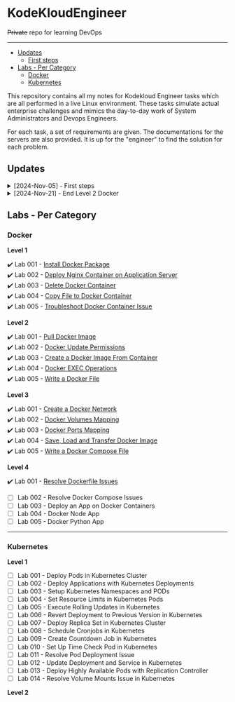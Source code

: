 # KodeKloudEngineer

~~Private~~ repo for learning DevOps

----------------------------------------------

- [Updates](#updates)
    - [First steps](#first-steps)
- [Labs - Per Category](#labs---per-category)
    - [Docker](#docker)
    - [Kubernetes](#kubernetes)
 
       
This repository contains all my notes for Kodekloud Engineer tasks which are all performed in a live Linux environment. These tasks simulate actual enterprise challenges and mimics the day-to-day work of System Administrators and Devops Engineers.

For each task, a set of requirements are given. The documentations for the servers are also provided. It is up for the "engineer" to find the solution for each problem.

## Updates

<details><summary> [2024-Nov-05] - First steps  </summary>

### First steps

Сегодня я начал практиковаться в модулях Docker и Kubernetes. Выполнил первую задачу в блоке Docker.

</details>

<details><summary> [2024-Nov-21] - End Level 2 Docker  </summary>

### End Level 2 Docker

Повторил некоторые команды `docker`, вспомнил `getent`, `curl`, `sed`.
 
`+` docker run   
`+` docker tag   
`+` docker exec   
`+` getent   
`+` curl  
     
`+-` sed   

</details>

## Labs - Per Category 

### Docker 

**Level 1** 

✔️ Lab 001 - [Install Docker Package](./Tasks_Docker/Task001_Install_Docker_Package.md)                  
✔️ Lab 002 - [Deploy Nginx Container on Application Server](./Tasks_Docker/Task002_Deploy_Nginx_Container_on_Application_Server.md)                  
✔️ Lab 003 - [Delete Docker Container](./Tasks_Docker/Task003_Delete_Docker_Container.md)             
✔️ Lab 004 - [Copy File to Docker Container](./Tasks_Docker/Task004_Copy_File_to_Docker_Container.md)             
✔️ Lab 005 - [Troubleshoot Docker Container Issue](./Tasks_Docker/Task005_Troubleshoot_Docker_Container_Issue.md)

**Level 2**

✔️ Lab 001 - [Pull Docker Image](./Tasks_Docker/Task2_001_Pull_Docker_Image.md)                  
✔️ Lab 002 - [Docker Update Permissions](./Tasks_Docker/Task2_002_Docker_Update_Permissions.md)                  
✔️ Lab 003 - [Create a Docker Image From Container](./Tasks_Docker/Task2_003_Create_a_Docker_Image_From_Container.md)                  
✔️ Lab 004 - [Docker EXEC Operations](./Tasks_Docker/Task2_004_Docker_EXEC_Operations.md)          
✔️ Lab 005 - [Write a Docker File](./Tasks_Docker/Task2_005_Write_a_Docker_File.md)   

**Level 3**  

✔️ Lab 001 - [Create a Docker Network](./Tasks_Docker/Task3_001_Create_a_Docker_Network.md)              
✔️ Lab 002 - [Docker Volumes Mapping](./Tasks_Docker/Task3_002_Docker_Volumes_Mapping.md)             
✔️ Lab 003 - [Docker Ports Mapping](./Tasks_Docker/Task3_003_Docker_Ports_Mapping.md)                
✔️ Lab 004 - [Save, Load and Transfer Docker Image](./Tasks_Docker/Task3_004_Save_,_Load_and_Transfer_Docker_Image.md)   
✔️ Lab 005 - [Write a Docker Compose File](./Tasks_Docker/Task3_005_Write_a_Docker_Compose_File.md)  

**Level 4**  

✔️ Lab 001 - [Resolve Dockerfile Issues](./Tasks_Docker/Task4_001_Resolve_Dockerfile_Issues.md)
- [ ] Lab 002 - Resolve Docker Compose Issues
- [ ] Lab 003 - Deploy an App on Docker Containers
- [ ] Lab 004 - Docker Node App
- [ ] Lab 005 - Docker Python App

----------------------------------------------

### Kubernetes

**Level 1** 

- [ ] Lab 001 - Deploy Pods in Kubernetes Cluster
- [ ] Lab 002 - Deploy Applications with Kubernetes Deployments
- [ ] Lab 003 - Setup Kubernetes Namespaces and PODs
- [ ] Lab 004 - Set Resource Limits in Kubernetes Pods
- [ ] Lab 005 - Execute Rolling Updates in Kubernetes
- [ ] Lab 006 - Revert Deployment to Previous Version in Kubernetes
- [ ] Lab 007 - Deploy Replica Set in Kubernetes Cluster
- [ ] Lab 008 - Schedule Cronjobs in Kubernetes
- [ ] Lab 009 - Create Countdown Job in Kubernetes
- [ ] Lab 010 - Set Up Time Check Pod in Kubernetes
- [ ] Lab 011 - Resolve Pod Deployment Issue
- [ ] Lab 012 - Update Deployment and Service in Kubernetes
- [ ] Lab 013 - Deploy Highly Available Pods with Replication Controller
- [ ] Lab 014 - Resolve Volume Mounts Issue in Kubernetes
      
**Level 2**
